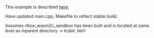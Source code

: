 This example is described [here](https://rlbox.dev/chapters/wasm-sandbox.html).

Have updated main.cpp, Makefile to reflect stable build.

Assumes rlbox_wasm2c_sandbox has been built and is located at same level as mparent directory -> `RLBOX_ROOT`